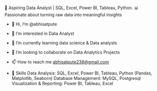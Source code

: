 🚀 Aspiring Data Analyst | SQL, Excel, Power BI, Tableau, Python.
📊 Passionate about turning raw data into meaningful insights

- 👋 Hi, I’m @abhisatpute
- 👀 I’m interested in Data Analyst 
- 🌱 I’m currently learning data science & Data analysts 
- 💞️ I’m looking to collaborate on Data Analytics Projects
- 📫 How to reach me abhisatpute238@gmail.com

- 🔹 Skills
Data Analysis: SQL, Excel, Power BI, Tableau, Python (Pandas, Matplotlib, Seaborn)
Database Management: MySQL, Postgresql
Visualization & Reporting: Power BI, Tableau, Excel

<!---
abhisatpute/abhisatpute is a ✨ special ✨ repository because its `README.md` (this file) appears on your GitHub profile.
You can click the Preview link to take a look at your changes.
--->
